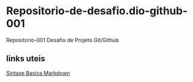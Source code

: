 # Repositorio-de-desafio.dio-github-001
Repositorio-001
Desafio de Projeto Git/Github

## links uteis
[Sintaxe Basica Markdown](https://www.markdownguide.org/basic-syntax/)
